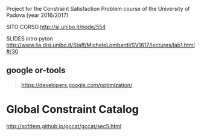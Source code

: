 Project for the Constraint Satisfaction Problem course of the University of Padova (year 2016/2017)

SITO CORSO
http://ai.unibo.it/node/554

SLIDES intro pyton
http://www.lia.disi.unibo.it/Staff/MicheleLombardi/SV1617/lectures/lab1.html#/30


 ## google or-tools
> https://developers.google.com/optimization/


# Global Constraint Catalog
http://sofdem.github.io/gccat/gccat/sec5.html
